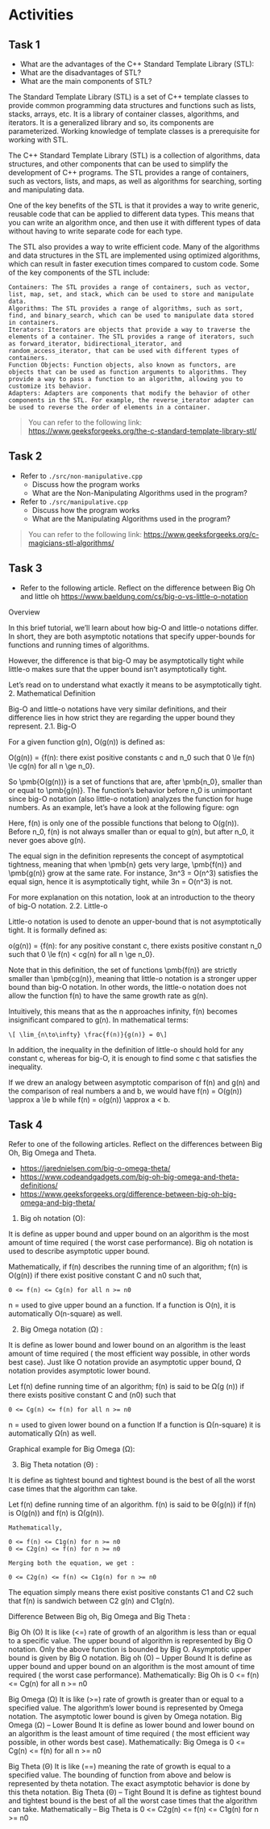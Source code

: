 # Activities

## Task 1

- What are the advantages of the C++ Standard Template Library (STL):
- What are the disadvantages of STL?
- What are the main components of STL?
 
 

The Standard Template Library (STL) is a set of C++ template classes to provide common programming data structures and functions such as lists, stacks, arrays, etc. It is a library of container classes, algorithms, and iterators. It is a generalized library and so, its components are parameterized. Working knowledge of template classes is a prerequisite for working with STL.

The C++ Standard Template Library (STL) is a collection of algorithms, data structures, and other components that can be used to simplify the development of C++ programs. The STL provides a range of containers, such as vectors, lists, and maps, as well as algorithms for searching, sorting and manipulating data.

One of the key benefits of the STL is that it provides a way to write generic, reusable code that can be applied to different data types. This means that you can write an algorithm once, and then use it with different types of data without having to write separate code for each type.

The STL also provides a way to write efficient code. Many of the algorithms and data structures in the STL are implemented using optimized algorithms, which can result in faster execution times compared to custom code.
Some of the key components of the STL include:

    Containers: The STL provides a range of containers, such as vector, list, map, set, and stack, which can be used to store and manipulate data.
    Algorithms: The STL provides a range of algorithms, such as sort, find, and binary_search, which can be used to manipulate data stored in containers.
    Iterators: Iterators are objects that provide a way to traverse the elements of a container. The STL provides a range of iterators, such as forward_iterator, bidirectional_iterator, and random_access_iterator, that can be used with different types of containers.
    Function Objects: Function objects, also known as functors, are objects that can be used as function arguments to algorithms. They provide a way to pass a function to an algorithm, allowing you to customize its behavior.
    Adapters: Adapters are components that modify the behavior of other components in the STL. For example, the reverse_iterator adapter can be used to reverse the order of elements in a container.



> You can refer to the following link: https://www.geeksforgeeks.org/the-c-standard-template-library-stl/

## Task 2

- Refer to `./src/non-manipulative.cpp`
  - Discuss how the program works
  - What are the Non-Manipulating Algorithms used in the program?
- Refer to `./src/manipulative.cpp`
  - Discuss how the program works
  - What are the Manipulating Algorithms used in the program?

> You can refer to the following link: https://www.geeksforgeeks.org/c-magicians-stl-algorithms/

## Task 3

- Refer to the following article. Reflect on the difference between Big Oh and little oh
  https://www.baeldung.com/cs/big-o-vs-little-o-notation

Overview

In this brief tutorial, we’ll learn about how big-O and little-o notations differ. In short, they are both asymptotic notations that specify upper-bounds for functions and running times of algorithms.

However, the difference is that big-O may be asymptotically tight while little-o makes sure that the upper bound isn’t asymptotically tight.

Let’s read on to understand what exactly it means to be asymptotically tight.
2. Mathematical Definition

Big-O and little-o notations have very similar definitions, and their difference lies in how strict they are regarding the upper bound they represent.
2.1. Big-O

For a given function g(n), O(g(n)) is defined as:

O(g(n)) = \{f(n): there exist positive constants c and n_0 such that 0 \le f(n) \le cg(n) for all n \ge n_0\}.

So \pmb{O(g(n))} is a set of functions that are, after \pmb{n_0}, smaller than or equal to \pmb{g(n)}. The function’s behavior before n_0 is unimportant since big-O notation (also little-o notation) analyzes the function for huge numbers. As an example, let’s have a look at the following figure:
ogn

Here, f(n) is only one of the possible functions that belong to O(g(n)). Before n_0, f(n) is not always smaller than or equal to g(n), but after n_0, it never goes above g(n).

The equal sign in the definition represents the concept of asymptotical tightness, meaning that when \pmb{n} gets very large, \pmb{f(n)} and \pmb{g(n)} grow at the same rate. For instance, 3n^3 = O(n^3) satisfies the equal sign, hence it is asymptotically tight, while 3n = O(n^3) is not.

For more explanation on this notation, look at an introduction to the theory of big-O notation.
2.2. Little-o

Little-o notation is used to denote an upper-bound that is not asymptotically tight. It is formally defined as:

o(g(n)) = \{f(n): for any positive constant c, there exists positive constant n_0 such that 0 \le f(n) < cg(n) for all n \ge n_0\}.

Note that in this definition, the set of functions \pmb{f(n)} are strictly smaller than \pmb{cg(n)}, meaning that little-o notation is a stronger upper bound than big-O notation. In other words, the little-o notation does not allow the function f(n) to have the same growth rate as g(n).

Intuitively, this means that as the n approaches infinity, f(n) becomes insignificant compared to g(n). In mathematical terms:

    \[ \lim_{n\to\infty} \frac{f(n)}{g(n)} = 0\]

In addition, the inequality in the definition of little-o should hold for any constant c, whereas for big-O, it is enough to find some c that satisfies the inequality.

If we drew an analogy between asymptotic comparison of f(n) and g(n) and the comparison of real numbers a and b, we would have f(n) = O(g(n)) \approx a \le b while f(n) = o(g(n)) \approx a < b.



## Task 4

Refer to one of the following articles. Reflect on the differences between Big Oh, Big Omega and Theta.

- https://jarednielsen.com/big-o-omega-theta/
- https://www.codeandgadgets.com/big-oh-big-omega-and-theta-definitions/
- https://www.geeksforgeeks.org/difference-between-big-oh-big-omega-and-big-theta/


1. Big oh notation (O): 

It is define as upper bound and upper bound on an algorithm is the most amount of time required ( the worst case performance).
Big oh notation is used to describe asymptotic upper bound. 

Mathematically, if f(n) describes the running time of an algorithm; f(n) is O(g(n)) if there exist positive constant C and n0 such that,

    0 <= f(n) <= Cg(n) for all n >= n0

n = used to give upper bound an a function. 
If a function is O(n), it is automatically O(n-square) as well. 

 

 2. Big Omega notation (Ω) : 

It is define as lower bound and lower bound on an algorithm is the least amount of time required ( the most efficient way possible, in other words best case).
Just like O notation provide an asymptotic upper bound, Ω notation provides asymptotic lower bound. 
 

Let f(n) define running time of an algorithm;
f(n) is said to be Ω(g (n)) if there exists positive constant C and (n0) such that 

    0 <= Cg(n) <= f(n) for all n >= n0

n = used to given lower bound on a function 
If a function is Ω(n-square) it is automatically Ω(n) as well. 

Graphical example for Big Omega (Ω): 


3. Big Theta notation (Θ) : 

It is define as tightest bound and tightest bound is the best of all the worst case times that the algorithm can take.

Let f(n) define running time of an algorithm. 
f(n) is said to be Θ(g(n)) if f(n) is O(g(n)) and f(n) is Ω(g(n)).

    Mathematically, 

    0 <= f(n) <= C1g(n) for n >= n0
    0 <= C2g(n) <= f(n) for n >= n0

    Merging both the equation, we get :  

    0 <= C2g(n) <= f(n) <= C1g(n) for n >= n0

The equation simply means there exist positive constants C1 and C2 such that f(n) is sandwich between C2 g(n) and C1g(n). 



Difference Between Big oh, Big Omega and Big Theta : 
 

Big Oh (O)
It is like (<=) 
rate of growth of an algorithm is less than or equal to a specific value. 
The upper bound of algorithm is represented by Big O notation. Only the above function is bounded by Big O. Asymptotic upper bound is  given by Big O notation.
Big oh (O) – Upper Bound
It is define as upper bound and upper bound on an algorithm is the most amount of time required ( the worst case performance).
Mathematically: Big Oh is 0 <= f(n) <= Cg(n) for all n >= n0



Big Omega (Ω)
It is like (>=) 
rate of growth is greater than or equal to a specified value.
The algorithm’s lower bound is represented by Omega notation. The asymptotic lower bound is given by Omega notation.
Big Omega (Ω) – Lower Bound
It is define as lower bound and lower bound on an algorithm is the least amount of time required ( the most efficient way possible, in other words best case).
Mathematically: Big Omega is 0 <= Cg(n) <= f(n) for all n >= n0


Big Theta (Θ)
It is like (==) 
meaning the rate of growth is equal to a specified value.
The bounding of function from above and below is represented by theta notation. The exact asymptotic behavior is done by this theta notation.
Big Theta (Θ) – Tight Bound
It is define as tightest bound and tightest bound is the best of all the worst case times that the algorithm can take.
Mathematically – Big Theta is 0 <= C2g(n) <= f(n) <= C1g(n) for n >= n0


